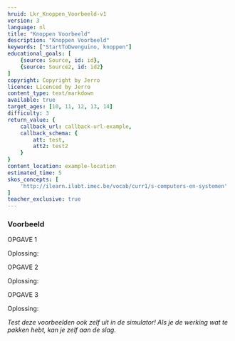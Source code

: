 ```yaml
---
hruid: Lkr_Knoppen_Voorbeeld-v1
version: 3
language: nl
title: "Knoppen Voorbeeld"
description: "Knoppen Voorbeeld"
keywords: ["StartToDwenguino, knoppen"]
educational_goals: [
    {source: Source, id: id}, 
    {source: Source2, id: id2}
]
copyright: Copyright by Jerro
licence: Licenced by Jerro
content_type: text/markdown
available: true
target_ages: [10, 11, 12, 13, 14]
difficulty: 3
return_value: {
    callback_url: callback-url-example,
    callback_schema: {
        att: test,
        att2: test2
    }
}
content_location: example-location
estimated_time: 5
skos_concepts: [
    'http://ilearn.ilabt.imec.be/vocab/curr1/s-computers-en-systemen'
]
teacher_exclusive: true
---
```


### Voorbeeld

OPGAVE 1




Oplossing:






OPGAVE 2



Oplossing:






OPGAVE 3



Oplossing:






*Test deze voorbeelden ook zelf uit in de simulator! Als je de werking wat te pakken hebt, kan je zelf aan de slag.*